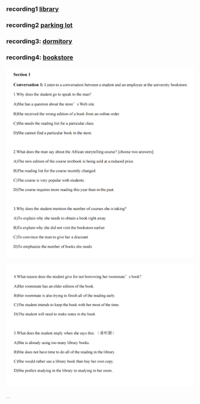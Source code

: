 ### recording1 [library](./音频/S2C1_1.mp3)   

### recording2 [parking lot](./音频/S1C1.mp3)

### recording3: [dormitory](./音频/S2C1.mp3)

### recording4: [bookstore](./音频/S1C1(1).mp3)

![s1p1](./assets/WechatIMG77.png)

![s1p2](./assets/WechatIMG78.png)

<img src="./assets/IMG_6264.png" alt="IMG_6264.HEIC" style="zoom:10%;" /> 

